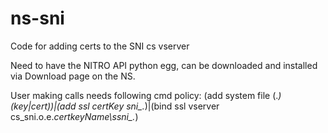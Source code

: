 # ns-sni
Code for adding certs to the SNI cs vserver

Need to have the NITRO API python egg, can be downloaded and installed via Download page on the NS.

User making calls needs following cmd policy:
(add system file (.*)(key|cert))|(add ssl certKey sni_.*)|(bind ssl vserver cs_sni.o.e.*certkeyName\ssni_.*)
